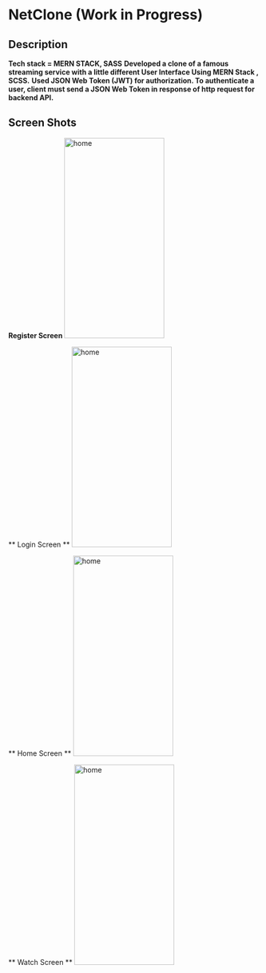 # NetClone (Work in Progress)

## Description
**Tech stack = MERN STACK, SASS**
**Developed a clone of a famous streaming service with a little different User Interface Using MERN Stack ,
SCSS.**
**Used JSON Web Token (JWT) for authorization. To authenticate a user, client must send a JSON Web Token
in response of http request for backend API.**

## Screen Shots
**Register Screen**
<img src="https://drive.google.com/file/d/1wVedxy04Kt0F_cxsOwnQ2jWnyHTiP1JX/view?usp=sharing" alt="home" height="400" width="200"/>

** Login Screen **
<img src="https://photos.app.goo.gl/N6dfJ75rF5Mk9xam9.png" alt="home" height="400" width="200"/>

** Home Screen **
<img src="https://drive.google.com/file/d/112wJs8CbHXM3t9l1hy9zFQ-DW6vztTCL/view?usp=sharing" alt="home" height="400" width="200"/>

** Watch Screen **
<img src="https://drive.google.com/file/d/1-4peCuJhkuwHckOeXADSma7jM_ypG4zI/view?usp=sharing" alt="home" height="400" width="200"/>
